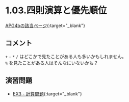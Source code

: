 # 1.03.四則演算と優先順位

[APG4bの該当ページ](https://atcoder.jp/contests/APG4b/tasks/APG4b_d){:target="_blank"}

## コメント

`+` `-` `*` `/` はどこかで見たことがある人も多いかもしれません。  
`%` を見たことがある人はそんなにいないかも？

## 演習問題

- [EX3 - 計算問題](https://atcoder.jp/contests/APG4b/tasks/APG4b_ct){:target="_blank"}
